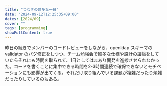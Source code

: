 ```yaml
---
title: "つなぎの雑多な一日"
date: "2024-09-12T12:25:35+09:00"
dates: [2024/09]
cover: ""
tags: [programming]
showFullContent: true
---
```


昨日の続きでメンバーのコードレビューをしながら、openldap スキーマの validator のバグ修正をしつつ、チーム勉強会で雑多な仕様や設計の議論をしていたらそれにも時間を取られて、1日としてはまあり開発を進捗させられなかった。コードを書くことに集中できる時間を2-3時間連続で確保できないとモチベーションにも影響が出てくる。それだけ取り組んでいる課題が複雑だったり煩雑だったりしているのもある。
